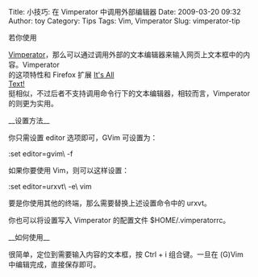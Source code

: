 Title: 小技巧: 在 Vimperator 中调用外部编辑器
Date: 2009-03-20 09:32
Author: toy
Category: Tips
Tags: Vim, Vimperator
Slug: vimperator-tip

若你使用  

[Vimperator](http://linuxtoy.org/tag/vimperator)，那么可以通过调用外部的文本编辑器来输入网页上文本框中的内容。Vimperator  
的这项特性和 Firefox 扩展 [It's All  
Text!](https://addons.mozilla.org/en-US/firefox/addon/4125)  
挺相似，不过后者不支持调用命令行下的文本编辑器，相较而言，Vimperator  
的则更为实用。

\_\_设置方法\_\_

你只需设置 editor 选项即可，GVim 可设置为：

:set editor=gvim\\ -f

如果你要使用 Vim，则可以这样设置：

:set editor=urxvt\\ -e\\ vim

要是你使用其他的终端，那么需要替换上述设置命令中的 urxvt。

你也可以将设置写入 Vimperator 的配置文件 $HOME/.vimperatorrc。

\_\_如何使用\_\_

很简单，定位到需要输入内容的文本框，按 Ctrl + i 组合键。一旦在 (G)Vim  
中编辑完成，直接保存即可。

